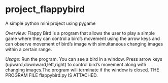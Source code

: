 # project_flappybird
A simple python mini project using pygame

*Overview:*
Flappy Bird is a program that allows the user to play a simple game where they can control a bird’s movement using the arrow keys and can observe movement of bird’s image with simultaneous changing images within a certain range.

*Usage:*
Run the program. You can see a bird in a window. Press arrow keys (upward,downward,left,right) to control bird’s movement along with changing images.The program will terminate if the window is closed.
THE PROGRAM FILE flappybird.py IS ATTACHED.
